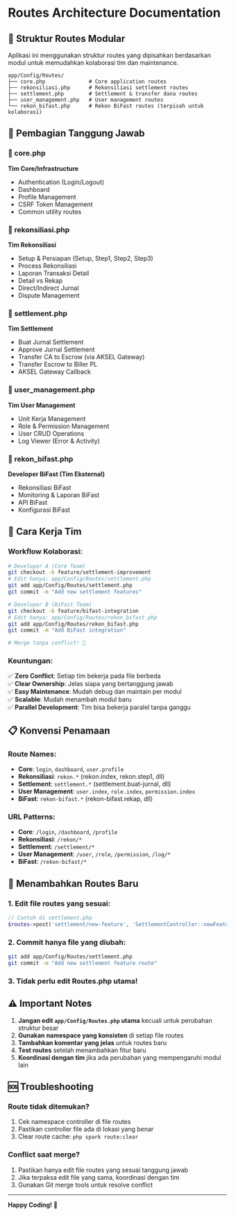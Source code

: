 # Routes Architecture Documentation

## 📁 Struktur Routes Modular

Aplikasi ini menggunakan struktur routes yang dipisahkan berdasarkan modul untuk memudahkan kolaborasi tim dan maintenance.

```
app/Config/Routes/
├── core.php              # Core application routes
├── rekonsiliasi.php      # Rekonsiliasi settlement routes  
├── settlement.php        # Settlement & transfer dana routes
├── user_management.php   # User management routes
└── rekon_bifast.php      # Rekon BiFast routes (terpisah untuk kolaborasi)
```

## 🎯 Pembagian Tanggung Jawab

### 📄 core.php
**Tim Core/Infrastructure**
- Authentication (Login/Logout)
- Dashboard  
- Profile Management
- CSRF Token Management
- Common utility routes

### 📄 rekonsiliasi.php
**Tim Rekonsiliasi**
- Setup & Persiapan (Setup, Step1, Step2, Step3)
- Process Rekonsiliasi 
- Laporan Transaksi Detail
- Detail vs Rekap
- Direct/Indirect Jurnal
- Dispute Management

### 📄 settlement.php  
**Tim Settlement**
- Buat Jurnal Settlement
- Approve Jurnal Settlement
- Transfer CA to Escrow (via AKSEL Gateway)
- Transfer Escrow to Biller PL
- AKSEL Gateway Callback

### 📄 user_management.php
**Tim User Management**
- Unit Kerja Management
- Role & Permission Management
- User CRUD Operations
- Log Viewer (Error & Activity)

### 📄 rekon_bifast.php
**Developer BiFast (Tim Eksternal)**
- Rekonsiliasi BiFast
- Monitoring & Laporan BiFast
- API BiFast
- Konfigurasi BiFast

## 🚀 Cara Kerja Tim

### Workflow Kolaborasi:

```bash
# Developer A (Core Team)
git checkout -b feature/settlement-improvement
# Edit hanya: app/Config/Routes/settlement.php
git add app/Config/Routes/settlement.php
git commit -m "Add new settlement features"

# Developer B (BiFast Team)  
git checkout -b feature/bifast-integration
# Edit hanya: app/Config/Routes/rekon_bifast.php
git add app/Config/Routes/rekon_bifast.php
git commit -m "Add BiFast integration"

# Merge tanpa conflict! 🎉
```

### Keuntungan:

✅ **Zero Conflict**: Setiap tim bekerja pada file berbeda  
✅ **Clear Ownership**: Jelas siapa yang bertanggung jawab  
✅ **Easy Maintenance**: Mudah debug dan maintain per modul  
✅ **Scalable**: Mudah menambah modul baru  
✅ **Parallel Development**: Tim bisa bekerja paralel tanpa ganggu  

## 📋 Konvensi Penamaan

### Route Names:
- **Core**: `login`, `dashboard`, `user.profile`
- **Rekonsiliasi**: `rekon.*` (rekon.index, rekon.step1, dll)
- **Settlement**: `settlement.*` (settlement.buat-jurnal, dll)
- **User Management**: `user.index`, `role.index`, `permission.index`
- **BiFast**: `rekon-bifast.*` (rekon-bifast.rekap, dll)

### URL Patterns:
- **Core**: `/login`, `/dashboard`, `/profile`
- **Rekonsiliasi**: `/rekon/*`
- **Settlement**: `/settlement/*` 
- **User Management**: `/user`, `/role`, `/permission`, `/log/*`
- **BiFast**: `/rekon-bifast/*`

## 🔧 Menambahkan Routes Baru

### 1. Edit file routes yang sesuai:
```php
// Contoh di settlement.php
$routes->post('settlement/new-feature', 'SettlementController::newFeature', ['as' => 'settlement.new-feature']);
```

### 2. Commit hanya file yang diubah:
```bash
git add app/Config/Routes/settlement.php
git commit -m "Add new settlement feature route"
```

### 3. Tidak perlu edit Routes.php utama!

## ⚠️ Important Notes

1. **Jangan edit `app/Config/Routes.php` utama** kecuali untuk perubahan struktur besar
2. **Gunakan namespace yang konsisten** di setiap file routes
3. **Tambahkan komentar yang jelas** untuk routes baru
4. **Test routes** setelah menambahkan fitur baru
5. **Koordinasi dengan tim** jika ada perubahan yang mempengaruhi modul lain

## 🆘 Troubleshooting

### Route tidak ditemukan?
1. Cek namespace controller di file routes
2. Pastikan controller file ada di lokasi yang benar
3. Clear route cache: `php spark route:clear`

### Conflict saat merge?
1. Pastikan hanya edit file routes yang sesuai tanggung jawab
2. Jika terpaksa edit file yang sama, koordinasi dengan tim
3. Gunakan Git merge tools untuk resolve conflict

---

**Happy Coding! 🚀**
